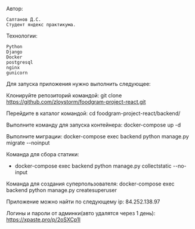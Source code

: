 Автор: 

    Салтанов Д.С.
    Студент яндекс практикума.

Технологии:

    Python
    Django
    Docker
    postgresql
    nginx
    gunicorn

Для запуска приложения нужно выполнить следующее:

Клонируйте репозиторий командой:
git clone https://github.com/zloystorm/foodgram-project-react.git

Перейдите в каталог командой:
cd foodgram-project-react/backend/

Выполните команду для запуска контейнера:
docker-compose up -d

Выполните миграции:
docker-compose exec backend python manage.py migrate --noinput

Команда для сбора статики:
- docker-compose exec backend python manage.py collectstatic --no-input

Команда для создания суперпользователя:
docker-compose exec backend python manage.py createsuperuser

Приложение можно найти по следующему ip: 84.252.138.97

Логины и пароли от админки(авто удалятся через 1 день): https://xpaste.pro/p/2oSXCp1I
